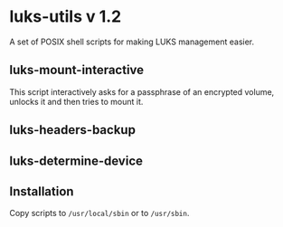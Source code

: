 luks-utils v 1.2
===================

A set of POSIX shell scripts for making LUKS management easier.

## luks-mount-interactive

This script interactively asks for a passphrase of an encrypted volume, unlocks it and then tries to mount it.

## luks-headers-backup
## luks-determine-device

## Installation

Copy scripts to `/usr/local/sbin` or to `/usr/sbin`.

